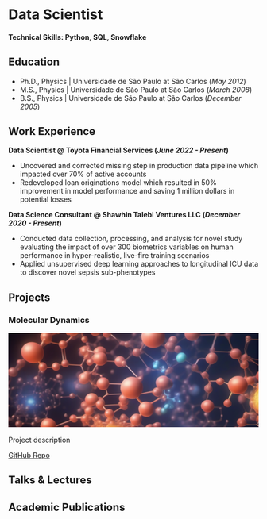 # Data Scientist

#### Technical Skills: Python, SQL, Snowflake

## Education
- Ph.D., Physics | Universidade de São Paulo at São Carlos (_May 2012_)								       		
- M.S., Physics	| Universidade de São Paulo at São Carlos (_March 2008_)	 			        		
- B.S., Physics | Universidade de São Paulo at São Carlos (_December 2005_)

## Work Experience
**Data Scientist @ Toyota Financial Services (_June 2022 - Present_)**
- Uncovered and corrected missing step in production data pipeline which impacted over 70% of active accounts
- Redeveloped loan originations model which resulted in 50% improvement in model performance and saving 1 million dollars in potential losses

**Data Science Consultant @ Shawhin Talebi Ventures LLC (_December 2020 - Present_)**
- Conducted data collection, processing, and analysis for novel study evaluating the impact of over 300 biometrics variables on human performance in hyper-realistic, live-fire training scenarios
- Applied unsupervised deep learning approaches to longitudinal ICU data to discover novel sepsis sub-phenotypes

## Projects
### Molecular Dynamics
![EEG Band Discovery](/assets/img/molecular_dynamics.png)

Project description

[GitHub Repo](https://github.com/wcclima/molecular-dynamics)


## Talks & Lectures

## Academic Publications
